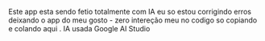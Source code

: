Este app esta sendo fetio totalmente com IA eu so estou corrigindo erros deixando o app do meu gosto - zero intereção meu no codigo so copiando e colando aqui .
IA usada Google AI Studio 
